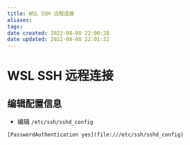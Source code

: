 ```yaml
---
title: WSL SSH 远程连接
aliases: 
tags: 
date created: 2022-08-08 22:00:28
date updated: 2022-08-08 22:01:32
---
```


# WSL SSH 远程连接

## 编辑配置信息

- 编辑 `/etc/ssh/sshd_config`
```shell
[PasswordAuthentication yes](file:///etc/ssh/sshd_config)
```
